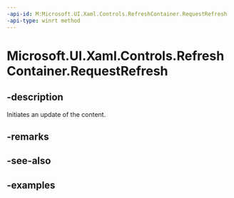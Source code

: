 ```yaml
---
-api-id: M:Microsoft.UI.Xaml.Controls.RefreshContainer.RequestRefresh
-api-type: winrt method
---
```

<!-- Method syntax.
public void RefreshContainer.RequestRefresh()
-->

# Microsoft.UI.Xaml.Controls.RefreshContainer.RequestRefresh


## -description

Initiates an update of the content.


## -remarks


## -see-also


## -examples


